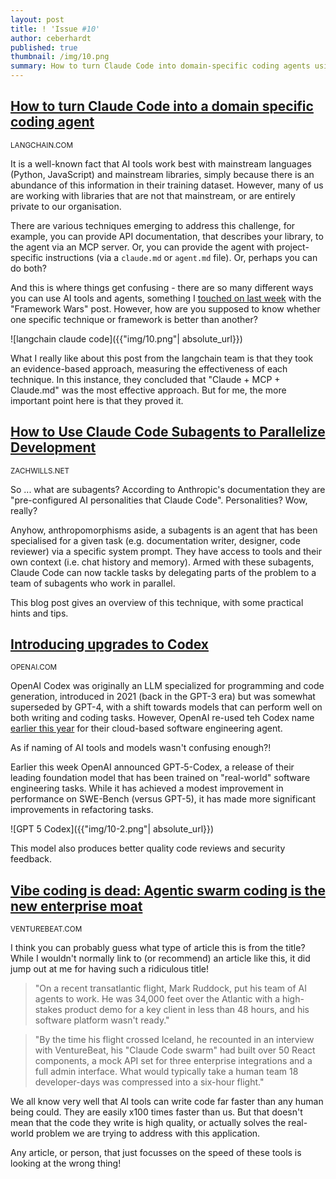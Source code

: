 ```yaml
---
layout: post
title: ! 'Issue #10'
author: ceberhardt
published: true
thumbnail: /img/10.png
summary: How to turn Claude Code into domain-specific coding agents using MCP servers and configuration files, plus insights on subagents for parallel development and the latest upgrades to OpenAI's Codex model.
---
```


## [How to turn Claude Code into a domain specific coding agent](https://blog.langchain.com/how-to-turn-claude-code-into-a-domain-specific-coding-agent/)

<small>LANGCHAIN.COM</small>

It is a well-known fact that AI tools work best with mainstream languages (Python, JavaScript) and mainstream libraries, simply because there is an abundance of this information in their training dataset. However, many of us are working with libraries that are not that mainstream, or are entirely private to our organisation.

There are various techniques emerging to address this challenge, for example, you can provide API documentation, that describes your library, to the agent via an MCP server. Or, you can provide the agent with project-specific instructions (via a `claude.md` or `agent.md` file). Or, perhaps you can do both?

And this is where things get confusing - there are so many different ways you can use AI tools and agents, something I [touched on last week](https://colineberhardt.github.io/augmented-coding-weekly/issue-9/) with the "Framework Wars" post. However, how are you supposed to know whether one specific technique or framework is better than another? 

![langchain claude code]({{"img/10.png"| absolute_url}})

What I really like about this post from the langchain team is that they took an evidence-based approach, measuring the effectiveness of each technique. In this instance, they concluded that "Claude + MCP + Claude.md" was the most effective approach. But for me, the more important point here is that they proved it.

## [How to Use Claude Code Subagents to Parallelize Development](https://zachwills.net/how-to-use-claude-code-subagents-to-parallelize-development/)

<small>ZACHWILLS.NET</small>

So ... what are subagents? According to Anthropic's documentation they are "pre-configured AI personalities that Claude Code". Personalities? Wow, really?

Anyhow, anthropomorphisms aside, a subagents is an agent that has been specialised for a given task (e.g. documentation writer, designer, code reviewer) via a specific system prompt. They have access to tools and their own context (i.e. chat history and memory). Armed with these subagents, Claude Code can now tackle tasks by delegating parts of the problem to a team of subagents who work in parallel.

This blog post gives an overview of this technique, with some practical hints and tips.

## [Introducing upgrades to Codex](https://openai.com/index/introducing-upgrades-to-codex/)

<small>OPENAI.COM</small>

OpenAI Codex was originally an LLM specialized for programming and code generation, introduced in 2021 (back in the GPT-3 era) but was somewhat superseded by GPT-4, with a shift towards models that can perform well on both writing and coding tasks. However, OpenAI re-used teh Codex name [earlier this year](https://openai.com/index/introducing-codex/) for their cloud-based software engineering agent.

As if naming of AI tools and models wasn't confusing enough?!

Earlier this week OpenAI announced GPT‑5-Codex, a release of their leading foundation model that has been trained on "real-world" software engineering tasks. While it has achieved a modest improvement in performance on SWE-Bench (versus GPT-5), it has made more significant improvements in refactoring tasks. 

![GPT 5 Codex]({{"img/10-2.png"| absolute_url}})

This model also produces better quality code reviews and security feedback.

## [Vibe coding is dead: Agentic swarm coding is the new enterprise moat](https://venturebeat.com/ai/vibe-coding-is-dead-agentic-swarm-coding-is-the-new-enterprise-moat)

<small>VENTUREBEAT.COM</small>

I think you can probably guess what type of article this is from the title? While I wouldn't normally link to (or recommend) an article like this, it did jump out at me for having such a ridiculous title!

> "On a recent transatlantic flight, Mark Ruddock, put his team of AI agents to work. He was 34,000 feet over the Atlantic with a high-stakes product demo for a key client in less than 48 hours, and his software platform wasn't ready."

> "By the time his flight crossed Iceland, he recounted in an interview with VentureBeat, his "Claude Code swarm" had built over 50 React components, a mock API set for three enterprise integrations and a full admin interface. What would typically take a human team 18 developer-days was compressed into a six-hour flight."

We all know very well that AI tools can write code far faster than any human being could. They are easily x100 times faster than us. But that doesn't mean that the code they write is high quality, or actually solves the real-world problem we are trying to address with this application.

Any article, or person, that just focusses on the speed of these tools is looking at the wrong thing!